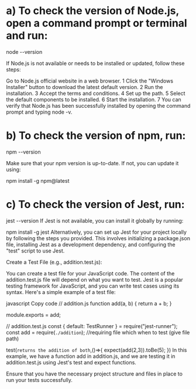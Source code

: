 # a) To check the version of Node.js, open a command prompt or terminal and run:

node --version

If Node.js is not available or needs to be installed or updated, follow these steps:

Go to Node.js official website in a web browser.
1 Click the "Windows Installer" button to download the latest default version.
2 Run the installation.
3 Accept the terms and conditions.
4 Set up the path.
5 Select the default components to be installed.
6 Start the installation.
7 You can verify that Node.js has been successfully installed by opening the command prompt and typing node -v.

# b) To check the version of npm, run:

npm --version

Make sure that your npm version is up-to-date. If not, you can update it using:

npm install -g npm@latest

# c) To check the version of Jest, run:

jest --version
If Jest is not available, you can install it globally by running:

npm install -g jest
Alternatively, you can set up Jest for your project locally by following the steps you provided. This involves initializing a package.json file, installing Jest as a development dependency, and configuring the "test" script to use Jest.

Create a Test File (e.g., addition.test.js):

You can create a test file for your JavaScript code. The content of the addition.test.js file will depend on what you want to test. Jest is a popular testing framework for JavaScript, and you can write test cases using its syntax. Here's a simple example of a test file:

javascript
Copy code
// addition.js
function add(a, b) {
  return a + b;
}

module.exports = add;

// addition.test.js
const { default: TestRunner } = require("jest-runner");
const add = require(`./addition`); //requiring file which when to test (give file path)

test(`returns the addition of both`,()=>{
    expect(add(2,3)).toBe(5);
})
In this example, we have a function add in addition.js, and we are testing it in addition.test.js using Jest's test and expect functions.

Ensure that you have the necessary project structure and files in place to run your tests successfully.
